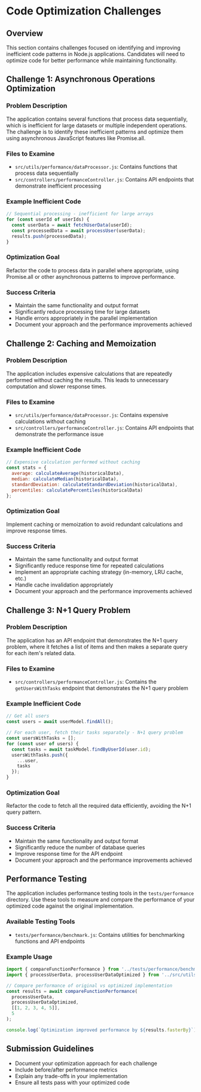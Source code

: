 # Code Optimization Challenges

## Overview
This section contains challenges focused on identifying and improving inefficient code patterns in Node.js applications. Candidates will need to optimize code for better performance while maintaining functionality.

## Challenge 1: Asynchronous Operations Optimization

### Problem Description
The application contains several functions that process data sequentially, which is inefficient for large datasets or multiple independent operations. The challenge is to identify these inefficient patterns and optimize them using asynchronous JavaScript features like Promise.all.

### Files to Examine
- `src/utils/performance/dataProcessor.js`: Contains functions that process data sequentially
- `src/controllers/performanceController.js`: Contains API endpoints that demonstrate inefficient processing

### Example Inefficient Code
```javascript
// Sequential processing - inefficient for large arrays
for (const userId of userIds) {
  const userData = await fetchUserData(userId);
  const processedData = await processUser(userData);
  results.push(processedData);
}
```

### Optimization Goal
Refactor the code to process data in parallel where appropriate, using Promise.all or other asynchronous patterns to improve performance.

### Success Criteria
- Maintain the same functionality and output format
- Significantly reduce processing time for large datasets
- Handle errors appropriately in the parallel implementation
- Document your approach and the performance improvements achieved

## Challenge 2: Caching and Memoization

### Problem Description
The application includes expensive calculations that are repeatedly performed without caching the results. This leads to unnecessary computation and slower response times.

### Files to Examine
- `src/utils/performance/dataProcessor.js`: Contains expensive calculations without caching
- `src/controllers/performanceController.js`: Contains API endpoints that demonstrate the performance issue

### Example Inefficient Code
```javascript
// Expensive calculation performed without caching
const stats = {
  average: calculateAverage(historicalData),
  median: calculateMedian(historicalData),
  standardDeviation: calculateStandardDeviation(historicalData),
  percentiles: calculatePercentiles(historicalData)
};
```

### Optimization Goal
Implement caching or memoization to avoid redundant calculations and improve response times.

### Success Criteria
- Maintain the same functionality and output format
- Significantly reduce response time for repeated calculations
- Implement an appropriate caching strategy (in-memory, LRU cache, etc.)
- Handle cache invalidation appropriately
- Document your approach and the performance improvements achieved

## Challenge 3: N+1 Query Problem

### Problem Description
The application has an API endpoint that demonstrates the N+1 query problem, where it fetches a list of items and then makes a separate query for each item's related data.

### Files to Examine
- `src/controllers/performanceController.js`: Contains the `getUsersWithTasks` endpoint that demonstrates the N+1 query problem

### Example Inefficient Code
```javascript
// Get all users
const users = await userModel.findAll();

// For each user, fetch their tasks separately - N+1 query problem
const usersWithTasks = [];
for (const user of users) {
  const tasks = await taskModel.findByUserId(user.id);
  usersWithTasks.push({
    ...user,
    tasks
  });
}
```

### Optimization Goal
Refactor the code to fetch all the required data efficiently, avoiding the N+1 query pattern.

### Success Criteria
- Maintain the same functionality and output format
- Significantly reduce the number of database queries
- Improve response time for the API endpoint
- Document your approach and the performance improvements achieved

## Performance Testing

The application includes performance testing tools in the `tests/performance` directory. Use these tools to measure and compare the performance of your optimized code against the original implementation.

### Available Testing Tools
- `tests/performance/benchmark.js`: Contains utilities for benchmarking functions and API endpoints

### Example Usage
```javascript
import { compareFunctionPerformance } from '../tests/performance/benchmark.js';
import { processUserData, processUserDataOptimized } from '../src/utils/performance/dataProcessor.js';

// Compare performance of original vs optimized implementation
const results = await compareFunctionPerformance(
  processUserData,
  processUserDataOptimized,
  [[1, 2, 3, 4, 5]],
  5
);

console.log(`Optimization improved performance by ${results.fasterBy}`);
```

## Submission Guidelines
- Document your optimization approach for each challenge
- Include before/after performance metrics
- Explain any trade-offs in your implementation
- Ensure all tests pass with your optimized code
